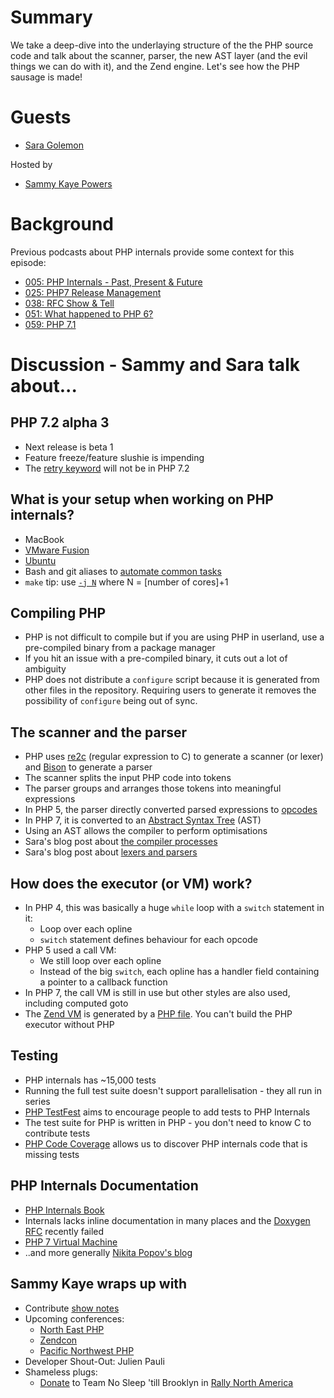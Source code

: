 # Summary
We take a deep-dive into the underlaying structure of the the PHP source code and talk about the scanner, parser, the new AST layer (and the evil things we can do with it), and the Zend engine. Let's see how the PHP sausage is made!

# Guests
* [Sara Golemon](https://twitter.com/SaraMG)

Hosted by
* [Sammy Kaye Powers](https://twitter.com/SammyK)

# Background
Previous podcasts about PHP internals provide some context for this episode:
* [005: PHP Internals - Past, Present & Future](https://www.phproundtable.com/episode/php-internals-past-present-future)
* [025: PHP7 Release Management](https://www.phproundtable.com/episode/php7-release-management)
* [038: RFC Show & Tell](https://www.phproundtable.com/episode/proposed-features-of-php-71)
* [051: What happened to PHP 6?](https://www.phproundtable.com/episode/what-happened-to-php-6)
* [059: PHP 7.1](https://www.phproundtable.com/episode/php-7-1)

# Discussion - Sammy and Sara talk about...

## PHP 7.2 alpha 3
* Next release is beta 1
* Feature freeze/feature slushie is impending
* The [retry keyword](https://wiki.php.net/rfc/retry-keyword) will not be in PHP 7.2

## What is your setup when working on PHP internals?
* MacBook
* [VMware Fusion](https://my.vmware.com/en/web/vmware/info/slug/desktop_end_user_computing/vmware_fusion/8_0)
* [Ubuntu](https://www.ubuntu.com/)
* Bash and git aliases to [automate common tasks](https://xkcd.com/1205/)
* `make` tip: use [`-j N`](https://www.gnu.org/software/make/manual/html_node/Parallel.html) where N = [number of cores]+1

## Compiling PHP
* PHP is not difficult to compile but if you are using PHP in userland, use a pre-compiled binary from a package manager
* If you hit an issue with a pre-compiled binary, it cuts out a lot of ambiguity
* PHP does not distribute a `configure` script because it is generated from other files in the repository. Requiring users to generate it removes the possibility of `configure` being out of sync.

## The scanner and the parser
* PHP uses [re2c](http://re2c.org/) (regular expression to C) to generate a scanner (or lexer) and [Bison](https://www.gnu.org/software/bison/) to generate a parser
* The scanner splits the input PHP code into tokens
* The parser groups and arranges those tokens into meaningful expressions
* In PHP 5, the parser directly converted parsed expressions to [opcodes](http://php.net/manual/en/internals2.opcodes.php)
* In PHP 7, it is converted to an [Abstract Syntax Tree](https://wiki.php.net/rfc/abstract_syntax_tree) (AST)
* Using an AST allows the compiler to perform optimisations
* Sara's blog post about [the compiler processes](http://blog.golemon.com/2008/01/understanding-opcodes.html)
* Sara's blog post about [lexers and parsers](http://blog.golemon.com/2006/05/re2c-is-no-lemon.html)

## How does the executor (or VM) work?
* In PHP 4, this was basically a huge `while` loop with a `switch` statement in it:
  * Loop over each opline
  * `switch` statement defines behaviour for each opcode
* PHP 5 used a call VM:
  * We still loop over each opline
  * Instead of the big `switch`, each opline has a handler field containing a pointer to a callback function
* In PHP 7, the call VM is still in use but other styles are also used, including computed goto
* The [Zend VM](https://github.com/php/php-src/blob/master/Zend/zend_vm_def.h) is generated by a [PHP file](https://github.com/php/php-src/blob/master/Zend/zend_vm_gen.php). You can't build the PHP executor without PHP

## Testing
* PHP internals has ~15,000 tests
* Running the full test suite doesn't support parallelisation - they all run in series
* [PHP TestFest](https://phptestfest.org/) aims to encourage people to add tests to PHP Internals
* The test suite for PHP is written in PHP - you don't need to know C to contribute tests
* [PHP Code Coverage](http://gcov.php.net/) allows us to discover PHP internals code that is missing tests

## PHP Internals Documentation
* [PHP Internals Book](http://www.phpinternalsbook.com/)
* Internals lacks inline documentation in many places and the [Doxygen RFC](https://wiki.php.net/rfc/doxygen) recently failed
* [PHP 7 Virtual Machine](https://nikic.github.io/2017/04/14/PHP-7-Virtual-machine.html)
* ..and more generally [Nikita Popov's blog](https://nikic.github.io/)

## Sammy Kaye wraps up with
* Contribute [show notes](https://github.com/PHPRoundtable/show-notes/)
* Upcoming conferences:
  * [North East PHP](https://northeastphp2017.sched.com/)
  * [Zendcon](http://www.zendcon.com/)
  * [Pacific Northwest PHP](http://www.pnwphp.com/)
* Developer Shout-Out: Julien Pauli
* Shameless plugs:
  * [Donate](http://support.hopeforthewarriors.org/site/TR?fr_id=1180&pg=teamlist) to Team No Sleep 'till Brooklyn in [Rally North America](https://www.rallynorthamerica.com/)
